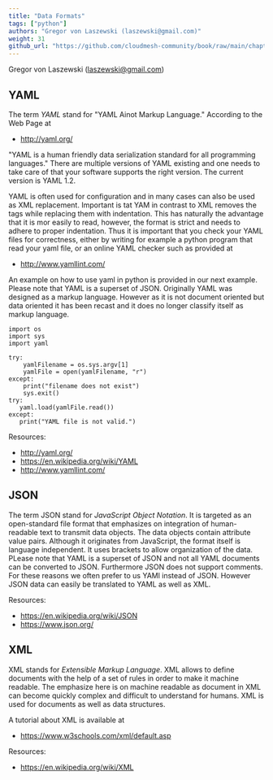 ```yaml
---
title: "Data Formats"
tags: ["python"]
authors: "Gregor von Laszewski (laszewski@gmail.com)"
weight: 31
github_url: "https://github.com/cloudmesh-community/book/raw/main/chapters/data/formats.md"
---
```


Gregor von Laszewski (laszewski@gmail.com)



## YAML

The term *YAML* stand for "YAML Ainot Markup Language." According to the
Web Page at

-   <http://yaml.org/>

"YAML is a human friendly data serialization standard for all
programming languages." There are multiple versions of YAML existing and
one needs to take care of that your software supports the right version.
The current version is YAML 1.2.

YAML is often used for configuration and in many cases can also be used
as XML replacement. Important is tat YAM in contrast to XML removes the
tags while replacing them with indentation. This has naturally the
advantage that it is mor easily to read, however, the format is strict
and needs to adhere to proper indentation. Thus it is important that you
check your YAML files for correctness, either by writing for example a
python program that read your yaml file, or an online YAML checker such
as provided at

-   <http://www.yamllint.com/>

An example on how to use yaml in python is provided in our next example.
Please note that YAML is a superset of JSON. Originally YAML was
designed as a markup language. However as it is not document oriented
but data oriented it has been recast and it does no longer classify
itself as markup language.

    import os
    import sys
    import yaml

    try:
        yamlFilename = os.sys.argv[1]
        yamlFile = open(yamlFilename, "r")
    except:
        print("filename does not exist")
        sys.exit()
    try:
       yaml.load(yamlFile.read())
    except:
       print("YAML file is not valid.")

Resources:

-   <http://yaml.org/>
-   <https://en.wikipedia.org/wiki/YAML>
-   <http://www.yamllint.com/>

## JSON

The term JSON stand for *JavaScript Object Notation*. It is targeted as
an open-standard file format that emphasizes on integration of
human-readable text to transmit data objects. The data objects contain
attribute value pairs. Although it originates from JavaScript, the
format itself is language independent. It uses brackets to allow
organization of the data. PLease note that YAML is a superset of JSON
and not all YAML documents can be converted to JSON. Furthermore JSON
does not support comments. For these reasons we often prefer to us YAMl
instead of JSON. However JSON data can easily be translated to YAML as
well as XML.

Resources:

-   <https://en.wikipedia.org/wiki/JSON>
-   <https://www.json.org/>

## XML

XML stands for *Extensible Markup Language*. XML allows to define
documents with the help of a set of rules in order to make it machine
readable. The emphasize here is on machine readable as document in XML
can become quickly complex and difficult to understand for humans. XML is
used for documents as well as data structures.

A tutorial about XML is available at

-   <https://www.w3schools.com/xml/default.asp>

Resources:

-   <https://en.wikipedia.org/wiki/XML>